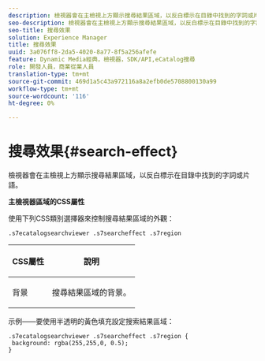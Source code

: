 ```yaml
---
description: 檢視器會在主檢視上方顯示搜尋結果區域，以反白標示在目錄中找到的字詞或片語。
seo-description: 檢視器會在主檢視上方顯示搜尋結果區域，以反白標示在目錄中找到的字詞或片語。
seo-title: 搜尋效果
solution: Experience Manager
title: 搜尋效果
uuid: 3a076ff8-2da5-4020-8a77-8f5a256afefe
feature: Dynamic Media經典，檢視器，SDK/API,eCatalog搜尋
role: 開發人員，商業從業人員
translation-type: tm+mt
source-git-commit: 469d1a5c43a972116a8a2efb0de5708800130a99
workflow-type: tm+mt
source-wordcount: '116'
ht-degree: 0%

---
```



# 搜尋效果{#search-effect}

檢視器會在主檢視上方顯示搜尋結果區域，以反白標示在目錄中找到的字詞或片語。

<!--<a id="section_061E550C1C1D4DB2BD663A898895B38C"></a>-->

**主檢視器區域的CSS屬性**

使用下列CSS類別選擇器來控制搜尋結果區域的外觀：

`.s7ecatalogsearchviewer .s7searcheffect .s7region`

<table id="table_94EE3F5BBE4547C0B4943471CEE7EDE4"> 
 <thead> 
  <tr> 
   <th colname="col1" class="entry"> <p> CSS屬性 </p> </th> 
   <th colname="col2" class="entry"> <p>說明 </p> </th> 
  </tr> 
 </thead>
 <tbody> 
  <tr> 
   <td colname="col1"> <p> <span class="codeph"> 背景  </span> </p> </td> 
   <td colname="col2"> <p>搜尋結果區域的背景。 </p> </td> 
  </tr> 
 </tbody> 
</table>

示例——要使用半透明的黃色填充設定搜索結果區域：

```
.s7ecatalogsearchviewer .s7searcheffect .s7region { 
 background: rgba(255,255,0, 0.5); 
}
```

